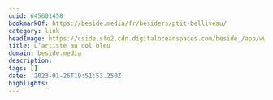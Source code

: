 ```yaml
---
uuid: 645601458
bookmarkOf: https://beside.media/fr/besiders/ptit-belliveau/
category: link
headImage: https://cside.sfo2.cdn.digitaloceanspaces.com/beside_/app/www/2022/11/BESIDE_P_tit-Belliveau-feature2.jpg
title: L’artiste au col bleu
domain: beside.media
description: 
tags: []
date: '2023-01-26T19:51:53.250Z'
highlights: 
---
```




